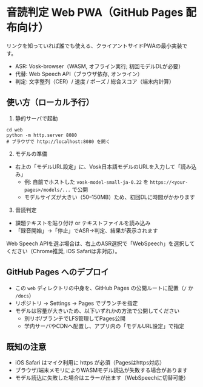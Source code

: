 # 音読判定 Web PWA（GitHub Pages 配布向け）

リンクを知っていれば誰でも使える、クライアントサイドPWAの最小実装です。
- ASR: Vosk-browser（WASM, オフライン実行; 初回モデルDLが必要）
- 代替: Web Speech API（ブラウザ依存, オンライン）
- 判定: 文字整列（CER）/ 速度 / ポーズ / 総合スコア（端末内計算）

## 使い方（ローカル予行）

1) 静的サーバで起動

```
cd web
python -m http.server 8080
# ブラウザで http://localhost:8080 を開く
```

2) モデルの準備
- 右上の「モデルURL設定」に、Vosk日本語モデルのURLを入力して「読み込み」
  - 例: 自前でホストした `vosk-model-small-ja-0.22` を `https://<your-pages>/models/...` で公開
  - モデルサイズが大きい（50–150MB）ため、初回DLに時間がかかります

3) 音読判定
- 課題テキストを貼り付け or テキストファイルを読み込み
- 「録音開始」→「停止」でASR→判定、結果が表示されます

Web Speech APIを選ぶ場合は、右上のASR選択で「WebSpeech」を選択してください（Chrome推奨, iOS Safariは非対応）。

## GitHub Pages へのデプロイ

- この `web` ディレクトリの中身を、GitHub Pages の公開ルートに配置（`/` か `/docs`）
- リポジトリ → Settings → Pages でブランチを指定
- モデルは容量が大きいため、以下いずれかの方法で公開してください
  - 別リポ/ブランチでLFS管理してPages公開
  - 学内サーバやCDNへ配置し、アプリ内の「モデルURL設定」で指定

## 既知の注意
- iOS Safari はマイク利用に https が必須（Pagesはhttps対応）
- ブラウザ/端末メモリによりWASMモデル読込が失敗する場合があります
- モデル読込に失敗した場合はエラーが出ます（WebSpeechに切替可能）

